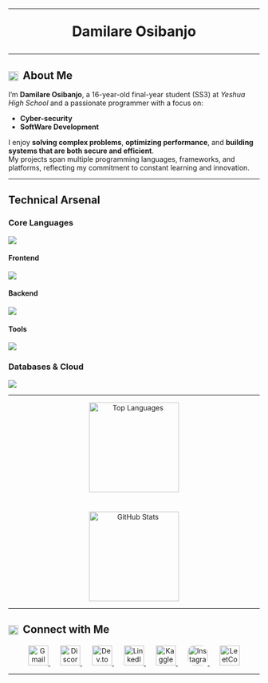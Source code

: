 <h1 align="center ">

-----

Damilare Osibanjo

---
</h1>

## <img src="https://www.svgrepo.com/show/475026/about.svg" width="20" height="20" alt="Contacts Icon" style="vertical-align:middle; margin-right:4px;"> About Me

I’m **Damilare Osibanjo**, a 16-year-old final-year student (SS3) at *Yeshua High School* and a passionate programmer with a focus on:
 
- **Cyber-security** 
- **SoftWare Development**

I enjoy **solving complex problems**, **optimizing performance**, and **building systems that are both secure and efficient**.  
My projects span multiple programming languages, frameworks, and platforms, reflecting my commitment to constant learning and innovation.


---


## Technical Arsenal


### **Core Languages**
<img src="https://skillicons.dev/icons?i=c,go,rust,python"/>

#### Frontend
<img src="https://skillicons.dev/icons?i=html,css,javascript,typescript" />

#### Backend
<img src="https://skillicons.dev/icons?i=nodejs,express,fastapi" />

#### Tools
<img src="https://skillicons.dev/icons?i=vscode,github,git,postman,neovim" />

### **Databases & Cloud**
<img src="https://skillicons.dev/icons?i=firebase,sqlite,mongodb,postgresql" />

---
<div align="center">
<a href="https://github.com/Dev-Dami">
  <img 
    src="https://github-readme-stats.vercel.app/api/top-langs/?username=Dev-Dami&layout=compact&langs_count=8&hide_border=true&bg_color=0D1117&title_color=00AEEF&text_color=E4E4E4&icon_color=00AEEF&cache_seconds=5&hide=css,ejs,html" 
    height="180px" 
    alt="Top Languages"
  />
</a>

#
<a href="https://github.com/Dev-Dami">
  <img 
    src="https://github-readme-stats.vercel.app/api?username=Dev-Dami&show_icons=true&count_private=true&hide_border=true&hide_title=false&bg_color=0D1117&title_color=00AEEF&text_color=E4E4E4&icon_color=00AEEF&t=1" 
    height="180px" 
    alt="GitHub Stats"
  />
</a>
</div>

---
## <img src="https://www.svgrepo.com/show/450420/contacts.svg" width="20" height="20" alt="Contacts Icon" style="vertical-align:middle; margin-right:4px;"> Connect with Me

<div align="center" style="margin-top: 20px;">
  
  <!-- Email -->
  <a href="mailto:damiosi5banjo@gmail.com" aria-label="Email Damilare Osibanjo">
    <img src="https://skillicons.dev/icons?i=gmail" 
         alt="Gmail" 
         height="40" width="40" />
  </a>

  <!-- Discord -->
  <a href="https://discord.gg/garpfisher" aria-label="Discord Server" style="margin-left: 20px;">
    <img src="https://skillicons.dev/icons?i=discord" 
         alt="Discord" 
         height="40" width="40" />
  </a>

  <!-- Dev.to -->
  <a href="https://dev.to/devdami" aria-label="Dev.to Profile" style="margin-left: 20px;">
    <img src="https://skillicons.dev/icons?i=devto" 
         alt="Dev.to" 
         height="40" width="40" />
  </a>

  <!-- LinkedIn -->
  <a href="https://linkedin.com/in/damilare-osibanjo" aria-label="LinkedIn Profile" style="margin-left: 20px;">
    <img src="https://skillicons.dev/icons?i=linkedin" 
         alt="LinkedIn" 
         height="40" width="40" />
  </a>

  <!-- Kaggle -->
  <a href="https://kaggle.com/damilareosibanjo" aria-label="Kaggle Profile" style="margin-left: 20px;">
    <img src="https://raw.githubusercontent.com/rahuldkjain/github-profile-readme-generator/master/src/images/icons/Social/kaggle.svg" 
         alt="Kaggle" 
         height="40" width="40" />
  </a>

  <!-- Instagram -->
  <a href="https://instagram.com/nulleddami" aria-label="Instagram Profile" style="margin-left: 20px;">
    <img src="https://www.svgrepo.com/show/494174/instagram.svg" 
         alt="Instagram" 
         height="40" width="40" style="border-radius: 30%;" />
  </a>

  <!-- LeetCode -->
  <a href="https://www.leetcode.com/dev-dami" aria-label="LeetCode Profile" style="margin-left: 20px;">
    <img src="https://raw.githubusercontent.com/simple-icons/simple-icons/develop/icons/leetcode.svg" 
         alt="LeetCode" 
         height="40" width="40" />
  </a>

</div>

-----
